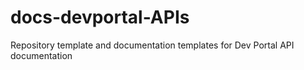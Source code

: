 # docs-devportal-APIs
Repository template and documentation templates for Dev Portal API documentation
